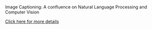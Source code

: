 Image Captioning: A confluence on Natural
Language Processing and Computer Vision

[Click here for more details](https://drive.google.com/file/d/1iEpD2FmewwTxK6yR0C4_ecl-2yZd4-aY/view?usp=sharing)
